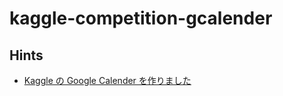 # kaggle-competition-gcalender
## Hints
- [Kaggle の Google Calender を作りました](https://doarakko.hatenablog.com/entry/2018/12/25/200000)